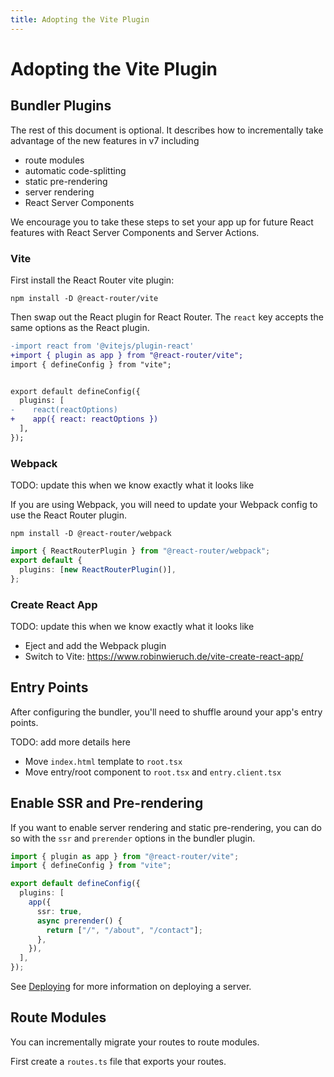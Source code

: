 ```yaml
---
title: Adopting the Vite Plugin
---
```


# Adopting the Vite Plugin

## Bundler Plugins

The rest of this document is optional. It describes how to incrementally take advantage of the new features in v7 including

- route modules
- automatic code-splitting
- static pre-rendering
- server rendering
- React Server Components

We encourage you to take these steps to set your app up for future React features with React Server Components and Server Actions.

### Vite

First install the React Router vite plugin:

```shellscript nonumber
npm install -D @react-router/vite
```

Then swap out the React plugin for React Router. The `react` key accepts the same options as the React plugin.

```diff filename=vite.config.ts
-import react from '@vitejs/plugin-react'
+import { plugin as app } from "@react-router/vite";
import { defineConfig } from "vite";


export default defineConfig({
  plugins: [
-    react(reactOptions)
+    app({ react: reactOptions })
  ],
});
```

### Webpack

<docs-error>TODO: update this when we know exactly what it looks like</docs-error>

If you are using Webpack, you will need to update your Webpack config to use the React Router plugin.

```shellscript nonumber
npm install -D @react-router/webpack
```

```ts filename=webpack.config.js
import { ReactRouterPlugin } from "@react-router/webpack";
export default {
  plugins: [new ReactRouterPlugin()],
};
```

### Create React App

<docs-error>TODO: update this when we know exactly what it looks like</docs-error>

- Eject and add the Webpack plugin
- Switch to Vite: https://www.robinwieruch.de/vite-create-react-app/

## Entry Points

After configuring the bundler, you'll need to shuffle around your app's entry points.

<docs-error>TODO: add more details here</docs-error>

- Move `index.html` template to `root.tsx`
- Move entry/root component to `root.tsx` and `entry.client.tsx`

## Enable SSR and Pre-rendering

If you want to enable server rendering and static pre-rendering, you can do so with the `ssr` and `prerender` options in the bundler plugin.

```ts filename=vite.config.ts
import { plugin as app } from "@react-router/vite";
import { defineConfig } from "vite";

export default defineConfig({
  plugins: [
    app({
      ssr: true,
      async prerender() {
        return ["/", "/about", "/contact"];
      },
    }),
  ],
});
```

See [Deploying][deploying] for more information on deploying a server.

## Route Modules

You can incrementally migrate your routes to route modules.

First create a `routes.ts` file that exports your routes.

```tsx filename=app/routes.ts

```

[deploying]: ../start/deploying
